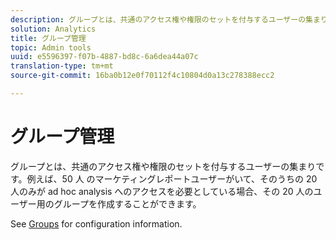```yaml
---
description: グループとは、共通のアクセス権や権限のセットを付与するユーザーの集まりです。例えば、50 人 のマーケティングレポートユーザーがいて、そのうちの 20 人のみが ad hoc analysis へのアクセスを必要としている場合、その 20 人のユーザー用のグループを作成することができます。
solution: Analytics
title: グループ管理
topic: Admin tools
uuid: e5596397-f07b-4887-bd8c-6a6dea44a07c
translation-type: tm+mt
source-git-commit: 16ba0b12e0f70112f4c10804d0a13c278388ecc2

---
```



# グループ管理

グループとは、共通のアクセス権や権限のセットを付与するユーザーの集まりです。例えば、50 人 のマーケティングレポートユーザーがいて、そのうちの 20 人のみが ad hoc analysis へのアクセスを必要としている場合、その 20 人のユーザー用のグループを作成することができます。

See [Groups](/help/admin/user-management2/c-user-groups/groups.md) for configuration information.
